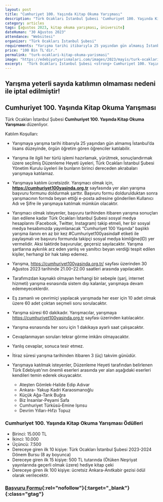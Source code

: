 ```yaml
---
layout: post
title: "Cumhuriyet 100. Yaşında Kitap Okuma Yarışması"
description: "Türk Ocakları İstanbul Şubesi 'Cumhuriyet 100. Yaşında Kitap Okuma Yarışması' düzenliyor."
category: articles
tags: [ağustos 2023, kitap okuma yarışması, üniversite]
dateHuman: "30 Ağustos 2023"
attendance: "Websitesi"
organizer: "Türk Ocakları İstanbul Şubesi"
requirements: "Yarışma tarihi itibarıyla 25 yaşından gün almamış İstanbul’da lisans düzeyinde, örgün öğretim gören öğrenciler katılabilir."
price: "100 Bin TL'dir."
permalink: "turk-ocaklari-kitap-okuma-yarismasi"
image: "https://edebiyatyarismalari.com/images/2023/mayis/turk-ocaklari-kitap-okuma-yarismasi.jpg"
excerpt:  "Türk Ocakları İstanbul Şubesi <strong> Cumhuriyet 100. Yaşında Kitap Okuma Yarışması </strong> düzenliyor."
---
```


## Yarışma yeterli sayıda katılımın olmaması nedeni ile iptal edilmiştir!

## Cumhuriyet 100. Yaşında Kitap Okuma Yarışması
Türk Ocakları İstanbul Şubesi **Cumhuriyet 100. Yaşında Kitap Okuma Yarışması** düzenliyor.  

Katılım Koşulları:
- Yarışmaya yarışma tarihi itibarıyla 25 yaşından gün almamış İstanbul’da lisans düzeyinde, örgün öğretim gören öğrenciler katılabilir. 
- Yarışma ile ilgili her türlü işlemi hazırlamak, yürütmek, sonuçlandırmak üzere seçilmiş Düzenleme Heyeti üyeleri, Türk Ocakları İstanbul Şubesi Yönetim Kurulu üyeleri ile bunların birinci dereceden akrabaları yarışmaya katılamaz.
- Yarışmaya katılım ücretsizdir. Yarışmacı olmak için, **https://cumhuriyet100yasinda.org.tr** sayfasında yer alan yarışma başvuru formunu doldurmak şarttır.  Başvuru formu doldurulduktan sonra yarışmacının formda beyan ettiği e-posta adresine gönderilen Kullanıcı Adı ve Şifre ile yarışmaya katılmak mümkün olacaktır. 
- Yarışmacı olmak isteyenler, başvuru tarihinden itibaren yarışma sonuçları ilan edilene kadar Türk Ocakları İstanbul Şubesi sosyal medya hesaplarını (Facebook, Twitter, Instagram) takip etmeli, her bir sosyal medya hesabımızda yayımlanacak “Cumhuriyet 100 Yaşında” başlıklı yarışma ilanını en az bir kez #Cumhuriyet100yasinda# etiketi ile paylaşmalı ve başvuru formunda takipçi sosyal medya kimliğine(ID) yer vermelidir. Aksi taktirde başvurular, geçersiz sayılacaktır.  Yarışma şartlarına aykırılık arz eden yanlış ve yanıltıcı beyan verdiği tespit edilen kişiler, herhangi bir hak talep edemez. 
- Yarışma, https://cumhuriyet100yasinda.org.tr/ sayfası üzerinden 30 Ağustos 2023 tarihinde 21.00–22.00 saatleri arasında yapılacaktır. 
- Tarafımızdan kaynaklı olmayan herhangi bir sebeple (şarj, internet hizmeti) yarışma esnasında sistem dışı kalanlar, yarışmaya devam edemeyeceklerdir. 
- Eş zamanlı ve çevrimiçi yapılacak yarışmada her eser için 10 adet olmak üzere 60 adet çoktan seçmeli soru sorulacaktır.
- Yarışma süresi 60 dakikadır. Yarışmacılar, yarışmaya https://cumhuriyet100yasinda.org.tr  sayfası üzerinden katılacaktır. 
- Yarışma esnasında her soru için 1 dakikaya ayarlı saat çalışacaktır.
- Cevaplanmayan soruları tekrar görme imkânı olmayacaktır.
- Yanlış cevaplar, sonuca tesir etmez.
- İtiraz süresi yarışma tarihinden itibaren 3 (üç) takvim günüdür.

- Yarışmaya katılmak isteyenler, Düzenleme Heyeti tarafından belirlenen Türk Edebiyatı'nın önemli eserleri arasında yer alan aşağıdaki eserleri kendileri temin ederek okuyacaktır.
    - Ateşten Gömlek-Halide Edip Adıvar
    - Ankara- Yakup Kadri Karaosmanoğlu
    - Küçük Ağa-Tarık Buğra
    - Biz İnsanlar-Peyami Safa
    - Cumhuriyet Türküsü-Emine Işınsu
    - Devrim Yılları-Hıfzı Topuz


### Cumhuriyet 100. Yaşında Kitap Okuma Yarışması Ödülleri
- Birinci: 15.000 TL
- İkinci: 10.000
- Üçüncü: 7.500
- Dereceye giren ilk 10 kişiye: Türk Ocakları İstanbul Şubesi 2023-2024 Dönem Bursu (8 ay boyunca)
- Dereceye giren ilk 15 kişiye: 500 TL tutarında (Ötüken Neşriyat yayınlarında geçerli olmak üzere) hediye kitap çeki
- Dereceye giren ilk 100 kişiye: ücretsiz Ankara-Anıtkabir gezisi ödül olarak verilecektir.


### [Başvuru Formu](https://www.cumhuriyet100yasinda.org.tr/?ref=edebiyatyarismalari.com){:rel="nofollow"}{:target="_blank"}{:class="gtag"}
